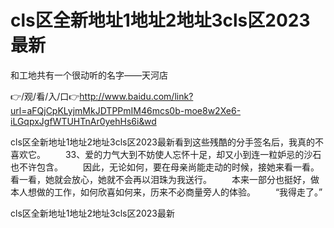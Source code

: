 # cls区全新地址1地址2地址3cls区2023最新
和工地共有一个很动听的名字——天河店

👉/观/看/入/口👉http://www.baidu.com/link?url=aFQjCpKLyjmMkJDTPPmIM46mcs0b-moe8w2Xe6-iLGqpxJgfWTUHTnAr0yehHs6i&wd

cls区全新地址1地址2地址3cls区2023最新看到这些残酷的分手签名后，我真的不喜欢它。
　　33、爱的力气大到不妨使人忘怀十足，却又小到连一粒妒忌的沙石也不许包含。
　　因此，无论如何，要在母亲尚能走动的时候，接她来看一看。看一看，她就会放心，她就不会再以泪珠为我送行。
　　本来一部分也挺好，做本人想做的工作，如何欣喜如何来，历来不必商量旁人的体验。
　　“我得走了。”

cls区全新地址1地址2地址3cls区2023最新
